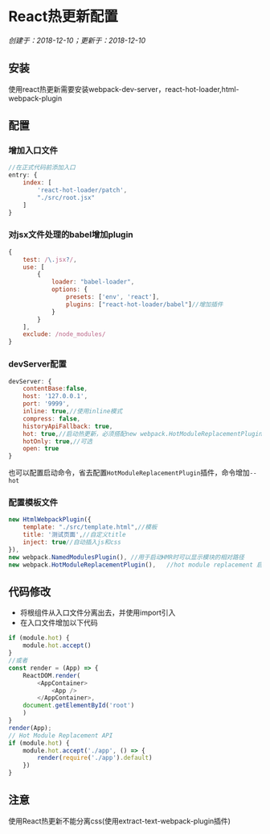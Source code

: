 # React热更新配置

*创建于：2018-12-10；更新于：2018-12-10*

## 安装

使用react热更新需要安装webpack-dev-server，react-hot-loader,html-webpack-plugin

## 配置

### 增加入口文件

```javascript
//在正式代码前添加入口
entry: {
    index: [
        'react-hot-loader/patch',
        "./src/root.jsx"
    ]
}
```

### 对jsx文件处理的babel增加plugin

```javascript
{
    test: /\.jsx?/, 
    use: [
        {
            loader: "babel-loader",
            options: {
                presets: ['env', 'react'],
                plugins: ["react-hot-loader/babel"]//增加插件
            }
        }
    ],
    exclude: /node_modules/
}
```

### devServer配置

```javascript
devServer: {
    contentBase:false,
    host: '127.0.0.1',
    port: '9999',
    inline: true,//使用inline模式
    compress: false,
    historyApiFallback: true,
    hot: true,//启动热更新，必须搭配new webpack.HotModuleReplacementPlugin()插件
    hotOnly: true,//可选
    open: true
}
```

也可以配置启动命令，省去配置`HotModuleReplacementPlugin`插件，命令增加`--hot`

### 配置模板文件

```javascript
new HtmlWebpackPlugin({
    template: "./src/template.html",//模板
    title: '测试页面',//自定义title
    inject: true//自动插入js和css
}),
new webpack.NamedModulesPlugin(), //用于启动HMR时可以显示模块的相对路径
new webpack.HotModuleReplacementPlugin(),   //hot module replacement 启动模块热替换的插件
```

## 代码修改

- 将根组件从入口文件分离出去，并使用import引入
- 在入口文件增加以下代码
```javascript
if (module.hot) {
    module.hot.accept()
}
//或者
const render = (App) => {
    ReactDOM.render(
        <AppContainer>
            <App />
        </AppContainer>,
    document.getElementById('root')
    )
}
render(App);
// Hot Module Replacement API 
if (module.hot) {
    module.hot.accept('./app', () => {
        render(require('./app').default)
    })
}
```

## 注意

使用React热更新不能分离css(使用extract-text-webpack-plugin插件)
